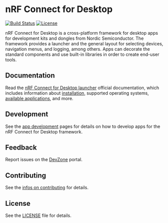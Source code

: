 # nRF Connect for Desktop

[![Build Status](https://dev.azure.com/NordicSemiconductor/Wayland/_apis/build/status/pc-nrfconnect-launcher?branchName=main)](https://dev.azure.com/NordicSemiconductor/Wayland/_build/latest?definitionId=8&branchName=main)
[![License](https://img.shields.io/badge/license-Modified%20BSD%20License-blue.svg)](LICENSE)

nRF Connect for Desktop is a cross-platform framework for desktop apps for
development kits and dongles from Nordic Semiconductor. The framework provides a
launcher and the general layout for selecting devices, navigation menus, and
logging, among others.
Apps can decorate the standard components and use
built-in libraries in order to create end-user
tools.

## Documentation

Read the
[nRF Connect for Desktop launcher](https://docs.nordicsemi.com/bundle/nrf-connect-desktop/page/index.html)
official documentation, which includes information about
[installation](https://docs.nordicsemi.com/bundle/nrf-connect-desktop/page/download_cfd.html),
supported operating systems,
[available applications](https://docs.nordicsemi.com/bundle/nrf-connect-desktop/page/index.html),
and more.

## Development

See the
[app development](https://github.com/NordicSemiconductor/pc-nrfconnect-docs/)
pages for details on how to develop apps for the nRF Connect for Desktop
framework.

## Feedback

Report issues on the [DevZone](https://devzone.nordicsemi.com) portal.

## Contributing

See the
[infos on contributing](https://nordicsemiconductor.github.io/pc-nrfconnect-docs/contributing)
for details.

## License

See the [LICENSE](LICENSE) file for details.
